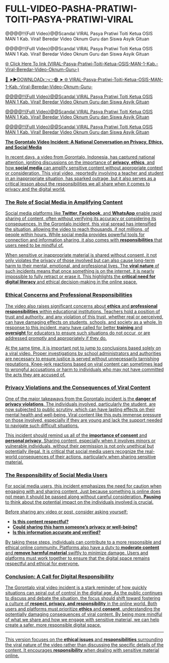 # FULL-VIDEO-PASHA-PRATIWI-TOITI-PASYA-PRATIWI-VIRAL

@@@@!!{Fulll Video}@@Scandal VIRAL Pasya Pratiwi Toiti Ketua OSIS MAN 1 Kab. Viral! Beredar Video Oknum Guru dan Siswa Asyik Gituan

@@@@!!{Fulll Video}@@Scandal VIRAL Pasya Pratiwi Toiti Ketua OSIS MAN 1 Kab. Viral! Beredar Video Oknum Guru dan Siswa Asyik Gituan

<a href="https://zydran.cfd/vdcvgd"> 🌐 Click Here To link (VIRAL-Pasya-Pratiwi-Toiti-Ketua-OSIS-MAN-1-Kab.-Viral-Beredar-Video-Oknum-Guru-)

🔴 ➤►DOWNLOAD👉👉🟢 ➤  <a href="https://zydran.cfd/vdcvgd"> 🌐 VIRAL-Pasya-Pratiwi-Toiti-Ketua-OSIS-MAN-1-Kab.-Viral-Beredar-Video-Oknum-Guru-


@@@@!!{Fulll Video}@@Scandal VIRAL Pasya Pratiwi Toiti Ketua OSIS MAN 1 Kab. Viral! Beredar Video Oknum Guru dan Siswa Asyik Gituan

@@@@!!{Fulll Video}@@Scandal VIRAL Pasya Pratiwi Toiti Ketua OSIS MAN 1 Kab. Viral! Beredar Video Oknum Guru dan Siswa Asyik Gituan

@@@@!!{Fulll Video}@@Scandal VIRAL Pasya Pratiwi Toiti Ketua OSIS MAN 1 Kab. Viral! Beredar Video Oknum Guru dan Siswa Asyik Gituan



**The Gorontalo Video Incident: A National Conversation on Privacy, Ethics, and Social Media**

In recent days, a video from Gorontalo, Indonesia, has captured national attention, igniting discussions on the importance of **privacy, ethics**, and how **social media** can amplify sensitive content without appropriate context or consideration. This viral video, reportedly involving a teacher and student in an inappropriate situation, has sparked outrage, but it also serves as a critical lesson about the responsibilities we all share when it comes to privacy and the digital world.

### The Role of Social Media in Amplifying Content

Social media platforms like **Twitter, Facebook,** and **WhatsApp** enable rapid sharing of content, often without verifying its accuracy or considering its consequences. In the Gorontalo incident, this viral spread has intensified the situation, allowing the video to reach thousands, if not millions, of people within hours. While social media provides powerful tools for connection and information sharing, it also comes with **responsibilities** that users need to be mindful of.

When sensitive or inappropriate material is shared without consent, it not only violates the privacy of those involved but can also cause long-term harm to their mental, emotional, and professional lives. The **viral nature** of such incidents means that once something is on the internet, it is nearly impossible to fully retract or erase it. This highlights the **critical need for digital literacy** and ethical decision-making in the online space.

### Ethical Concerns and Professional Responsibilities

The video also raises significant concerns about **ethics** and **professional responsibilities** within educational institutions. Teachers hold a position of trust and authority, and any violation of this trust, whether real or perceived, can have damaging effects on students, schools, and society as a whole. In response to this incident, many have called for better **training** and **oversight** for educators to ensure such situations do not occur, or are addressed promptly and appropriately if they do.

At the same time, it is important not to jump to conclusions based solely on a viral video. Proper investigations by school administrators and authorities are necessary to ensure justice is served without unnecessarily tarnishing reputations. Knee-jerk reactions based on viral content can sometimes lead to wrongful accusations or harm to individuals who may not have committed the acts they are accused of.

### Privacy Violations and the Consequences of Viral Content

One of the major takeaways from the Gorontalo incident is the **danger of privacy violations**. The individuals involved, particularly the student, are now subjected to public scrutiny, which can have lasting effects on their mental health and well-being. Viral content like this puts immense pressure on those involved, especially if they are young and lack the support needed to navigate such difficult situations.

This incident should remind us all of the **importance of consent** and **personal privacy**. Sharing content, especially when it involves minors or vulnerable individuals, without their permission is not only unethical but potentially illegal. It is critical that social media users recognize the real-world consequences of their actions, particularly when sharing sensitive material.

### The Responsibility of Social Media Users

For social media users, this incident emphasizes the need for caution when engaging with and sharing content. Just because something is online does not mean it should be passed along without careful consideration. **Pausing** to think about the potential impact on the individuals involved is crucial. 

Before sharing any video or post, consider asking yourself:
- **Is this content respectful?**
- **Could sharing this harm someone’s privacy or well-being?**
- **Is this information accurate and verified?**

By taking these steps, individuals can contribute to a more responsible and ethical online community. Platforms also have a duty to **moderate content** and **remove harmful material** swiftly to minimize damage. Users and platforms must work together to ensure that the digital space remains respectful and ethical for everyone.

### Conclusion: A Call for Digital Responsibility

The Gorontalo viral video incident is a stark reminder of how quickly situations can spiral out of control in the digital age. As the public continues to discuss and debate the situation, the focus should shift toward fostering a culture of **respect, privacy, and responsibility** in the online world. Both users and platforms must prioritize **ethics** and **consent**, understanding the potentially damaging consequences of viral content. By being more mindful of what we share and how we engage with sensitive material, we can help create a safer, more responsible digital space.

--- 

This version focuses on the **ethical issues** and **responsibilities** surrounding the viral nature of the video rather than discussing the specific details of the content. It encourages **responsibility** when dealing with sensitive material online.
